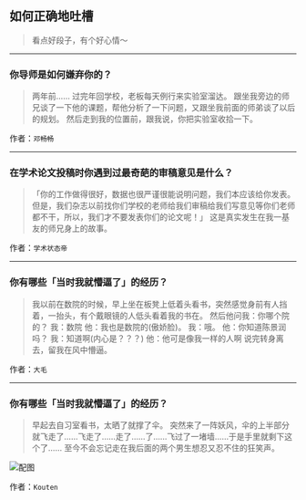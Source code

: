## 如何正确地吐槽

> 看点好段子，有个好心情～


 
---

### 你导师是如何嫌弃你的？

> 两年前……
> 过完年回学校，老板每天例行来实验室溜达。
> 跟坐我旁边的师兄谈了一下他的课题，帮他分析了一下问题，又跟坐我前面的师弟谈了以后的规划。
> 然后走到我的位置前，跟我说，你把实验室收拾一下。


作者：`邓畅畅`

---

### 在学术论文投稿时你遇到过最奇葩的审稿意见是什么？

> 「你的工作做得很好，数据也很严谨很能说明问题，我们本应该给你发表。但是，我们杂志以前找你们学校的老师给我们审稿给我们写意见等你们老师都不干，所以，我们才不要发表你们的论文呢！」
> 这是真实发生在我一基友的师兄身上的故事。


作者：`学术状态帝`

---

### 你有哪些「当时我就懵逼了」的经历？

> 我以前在数院的时候，早上坐在板凳上低着头看书，突然感觉身前有人挡着，一抬头，有个戴眼镜的人低头看着我的书在。
> 然后他问我：你哪个院的？
> 我：数院
> 他：我也是数院的(傲娇脸)。
> 我：哦。
> 他：你知道陈景润吗？
> 我：知道啊(内心是？？？)
> 他：他可是像我一样的人啊
> 说完转身离去，留我在风中懵逼。


作者：`大毛`

---

### 你有哪些「当时我就懵逼了」的经历？

> 早起去自习室看书，太晒了就撑了伞。
> 突然来了一阵妖风，伞的上半部分就飞走了……飞走了……走了……了……飞过了一堵墙……于是手里就剩下这个了……
> 至今不会忘记走在我后面的两个男生想忍又忍不住的狂笑声。



![配图](http://pic1.zhimg.com/70/5367ddc71b80589cf885bab2e0c5a7d8_b.jpg)


作者：`Kouten`